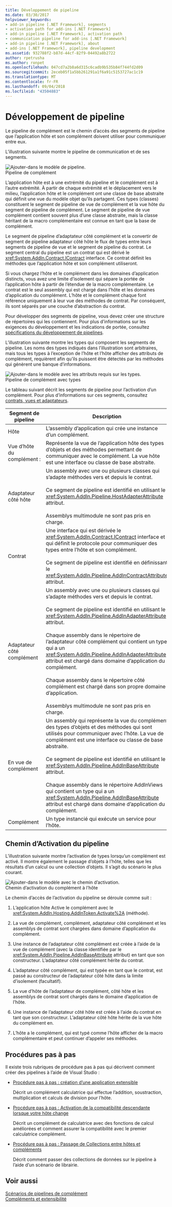```yaml
---
title: Développement de pipeline
ms.date: 03/30/2017
helpviewer_keywords:
- add-in pipeline [.NET Framework], segments
- activation path for add-ins [.NET Framework]
- add-in pipeline [.NET Framework], activation path
- communication pipeline for add-ins [.NET Framework]
- add-in pipeline [.NET Framework], about
- add-ins [.NET Framework], pipeline development
ms.assetid: 932788f2-b87d-44cf-82f9-04492a8b2722
author: rpetrusha
ms.author: ronpet
ms.openlocfilehash: 047cd7a2b8a6d315c6cadb9b535b84f744fd2d09
ms.sourcegitcommit: 2eceb05f1a5bb261291a1f6a91c5153727ac1c19
ms.translationtype: MT
ms.contentlocale: fr-FR
ms.lasthandoff: 09/04/2018
ms.locfileid: "43504883"
---
```

# <a name="pipeline-development"></a>Développement de pipeline
Le pipeline de complément est le chemin d’accès des segments de pipeline que l’application hôte et son complément doivent utiliser pour communiquer entre eux.  
  
 L’illustration suivante montre le pipeline de communication et de ses segments.  
  
 ![Ajouter&#45;dans le modèle de pipeline. ](../../../docs/framework/add-ins/media/addin1.png "AddIn1")  
Pipeline de complément  
  
 L’application hôte est à une extrémité du pipeline et le complément est à l’autre extrémité. À partir de chaque extrémité et le déplacement vers le milieu, l’application hôte et le complément ont une classe de base abstraite qui définit une vue du modèle objet qu’ils partagent. Ces types (classes) constituent le segment de pipeline de vue de complément et la vue hôte du segment de pipeline de complément. Le segment de pipeline de vue complément contient souvent plus d’une classe abstraite, mais la classe héritant de la macro complémentaire est connue en tant que la base de complément.  
  
 Le segment de pipeline d’adaptateur côté complément et la convertir de segment de pipeline adaptateur côté hôte le flux de types entre leurs segments de pipeline de vue et le segment de pipeline du contrat. Le segment central du pipeline est un contrat qui est dérivé le <xref:System.AddIn.Contract.IContract> interface. Ce contrat définit les méthodes que l’application hôte et son complément utiliseront.  
  
 Si vous chargez l’hôte et le complément dans les domaines d’application distincts, vous avez une limite d’isolement qui sépare la portée de l’application hôte à partir de l’étendue de la macro complémentaire. Le contrat est le seul assembly qui est chargé dans l’hôte et les domaines d’application du complément. L’hôte et le complément chaque font référence uniquement à leur vue des méthodes de contrat. Par conséquent, ils sont séparés par une couche d’abstraction du contrat.  
  
 Pour développer des segments de pipeline, vous devez créer une structure de répertoires qui les contiennent. Pour plus d’informations sur les exigences du développement et les indications de portée, consultez [spécifications du développement de pipelines](https://msdn.microsoft.com/library/ef9fa986-e80b-43e1-868b-247f4c1d9da5).  
  
 L’illustration suivante montre les types qui composent les segments de pipeline. Les noms des types indiqués dans l’illustration sont arbitraires, mais tous les types à l’exception de l’hôte et l’hôte afficher des attributs de complément, requièrent afin qu’ils puissent être détectés par les méthodes qui génèrent une banque d’informations.  
  
 ![Ajouter&#45;dans le modèle avec les attributs requis sur les types. ](../../../docs/framework/add-ins/media/addin-model.png "AddIn_Model")  
Pipeline de complément avec types  
  
 Le tableau suivant décrit les segments de pipeline pour l’activation d’un complément. Pour plus d’informations sur ces segments, consultez [contrats, vues et adaptateurs](https://msdn.microsoft.com/library/a6460173-9507-4b87-8c07-d4ee245d715c).  
  
|Segment de pipeline|Description|  
|----------------------|-----------------|  
|Hôte|L’assembly d’application qui crée une instance d’un complément.|  
|Vue d’hôte du complément :|Représente la vue de l’application hôte des types d’objets et des méthodes permettant de communiquer avec le complément. La vue hôte est une interface ou classe de base abstraite.|  
|Adaptateur côté hôte|Un assembly avec une ou plusieurs classes qui s’adapte méthodes vers et depuis le contrat.<br /><br /> Ce segment de pipeline est identifié en utilisant le <xref:System.AddIn.Pipeline.HostAdapterAttribute> attribut.<br /><br /> Assemblys multimodule ne sont pas pris en charge.|  
|Contrat|Une interface qui est dérivée le <xref:System.AddIn.Contract.IContract> interface et qui définit le protocole pour communiquer des types entre l’hôte et son complément.<br /><br /> Ce segment de pipeline est identifié en définissant le <xref:System.AddIn.Pipeline.AddInContractAttribute> attribut.|  
|Adaptateur côté complément|Un assembly avec une ou plusieurs classes qui s’adapte méthodes vers et depuis le contrat.<br /><br /> Ce segment de pipeline est identifié en utilisant le <xref:System.AddIn.Pipeline.AddInAdapterAttribute> attribut.<br /><br /> Chaque assembly dans le répertoire de l’adaptateur côté complément qui contient un type qui a un <xref:System.AddIn.Pipeline.AddInAdapterAttribute> attribut est chargé dans domaine d’application du complément.<br /><br /> Chaque assembly dans le répertoire côté complément est chargé dans son propre domaine d’application.<br /><br /> Assemblys multimodule ne sont pas pris en charge.|  
|En vue de complément|Un assembly qui représente la vue du complément des types d’objets et des méthodes qui sont utilisés pour communiquer avec l’hôte. La vue de complément est une interface ou classe de base abstraite.<br /><br /> Ce segment de pipeline est identifié en utilisant le <xref:System.AddIn.Pipeline.AddInBaseAttribute> attribut.<br /><br /> Chaque assembly dans le répertoire AddInViews qui contient un type qui a un <xref:System.AddIn.Pipeline.AddInBaseAttribute> attribut est chargé dans domaine d’application du complément.|  
|Complément|Un type instancié qui exécute un service pour l’hôte.|  
  
## <a name="pipeline-activation-path"></a>Chemin d’Activation du pipeline  
 L’illustration suivante montre l’activation de types lorsqu’un complément est activé. Il montre également le passage d’objets à l’hôte, telles que les résultats d’un calcul ou une collection d’objets. Il s’agit du scénario le plus courant.  
  
 ![Ajouter&#45;dans le modèle avec le chemin d’activation. ](../../../docs/framework/add-ins/media/addin6.png "AddIn6")  
Chemin d’activation du complément à l’hôte  
  
 Le chemin d’accès de l’activation du pipeline se déroule comme suit :  
  
1.  L’application hôte Active le complément avec le <xref:System.AddIn.Hosting.AddInToken.Activate%2A> (méthode).  
  
2.  La vue de complément, complément, adaptateur côté complément et les assemblys de contrat sont chargées dans domaine d’application du complément.  
  
3.  Une instance de l’adaptateur côté complément est créée à l’aide de la vue de complément (avec la classe identifiée par le <xref:System.AddIn.Pipeline.AddInBaseAttribute> attribut) en tant que son constructeur. L’adaptateur côté complément hérite du contrat.  
  
4.  L’adaptateur côté complément, qui est typée en tant que le contrat, est passé au constructeur de l’adaptateur côté hôte dans la limite d’isolement (facultatif).  
  
5.  La vue d’hôte de l’adaptateur de complément, côté hôte et les assemblys de contrat sont chargés dans le domaine d’application de l’hôte.  
  
6.  Une instance de l’adaptateur côté hôte est créée à l’aide du contrat en tant que son constructeur. L’adaptateur côté hôte hérite de la vue hôte du complément en.  
  
7.  L’hôte a le complément, qui est typé comme l’hôte afficher de la macro complémentaire et peut continuer d’appeler ses méthodes.  
  
## <a name="walkthroughs"></a>Procédures pas à pas  
 Il existe trois rubriques de procédure pas à pas qui décrivent comment créer des pipelines à l’aide de Visual Studio :  
  
-   [Procédure pas à pas : création d’une application extensible](../../../docs/framework/add-ins/walkthrough-create-extensible-app.md)  
  
     Décrit un complément calculatrice qui effectue l’addition, soustraction, multiplication et calculs de division pour l’hôte.  
  
-   [Procédure pas à pas : Activation de la compatibilité descendante lorsque votre hôte change](https://msdn.microsoft.com/library/6fa15bb5-8f04-407d-bd7d-675dc043c848)  
  
     Décrit un complément de calculatrice avec des fonctions de calcul améliorées et comment assurer la compatibilité avec le premier calculatrice complément.  
  
-   [Procédure pas à pas : Passage de Collections entre hôtes et compléments](https://msdn.microsoft.com/library/b532c604-548e-4fab-b11c-377257dd0ee5)  
  
     Décrit comment passer des collections de données sur le pipeline à l’aide d’un scénario de librairie.  
  
## <a name="see-also"></a>Voir aussi  
 [Scénarios de pipelines de complément](https://msdn.microsoft.com/library/feb70e0b-8734-494c-aeaf-b567f014043e)  
 [Compléments et extensibilité](../../../docs/framework/add-ins/index.md)

